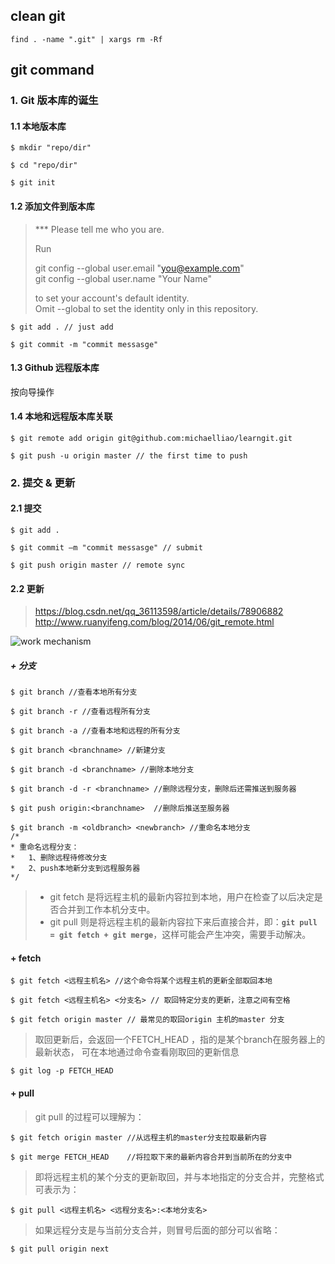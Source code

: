 ## clean git

```
find . -name ".git" | xargs rm -Rf
```

## git command

### 1. Git 版本库的诞生

#### 1.1 本地版本库  
```
$ mkdir "repo/dir"  

$ cd "repo/dir"  

$ git init

```

#### 1.2 添加文件到版本库  
> *** Please tell me who you are.  
>
>Run  
>
>  git config --global user.email "you@example.com"  
>  git config --global user.name "Your Name"  
>  
>to set your account's default identity.  
>Omit --global to set the identity only in this repository.
>


```
$ git add . // just add

$ git commit -m "commit messasge"

```

#### 1.3 Github 远程版本库
按向导操作

#### 1.4 本地和远程版本库关联
``` 
$ git remote add origin git@github.com:michaelliao/learngit.git

$ git push -u origin master // the first time to push
```

### 2. 提交 & 更新

#### 2.1 提交
```
$ git add .

$ git commit –m "commit messasge" // submit

$ git push origin master // remote sync
```

#### 2.2 更新
> https://blog.csdn.net/qq_36113598/article/details/78906882  
> http://www.ruanyifeng.com/blog/2014/06/git_remote.html

![work mechanism](http://kmknkk.oss-cn-beijing.aliyuncs.com/image/git.jpg)

##### + 分支
```
$ git branch //查看本地所有分支  

$ git branch -r //查看远程所有分支

$ git branch -a //查看本地和远程的所有分支

$ git branch <branchname> //新建分支

$ git branch -d <branchname> //删除本地分支

$ git branch -d -r <branchname> //删除远程分支，删除后还需推送到服务器

$ git push origin:<branchname>  //删除后推送至服务器

$ git branch -m <oldbranch> <newbranch> //重命名本地分支
/*
* 重命名远程分支：
*   1、删除远程待修改分支
*   2、push本地新分支到远程服务器
*/
```
> - git fetch 是将远程主机的最新内容拉到本地，用户在检查了以后决定是否合并到工作本机分支中。  
> - git pull 则是将远程主机的最新内容拉下来后直接合并，即：**`git pull = git fetch + git merge`**，这样可能会产生冲突，需要手动解决。


#### + fetch
```
$ git fetch <远程主机名> //这个命令将某个远程主机的更新全部取回本地

$ git fetch <远程主机名> <分支名> // 取回特定分支的更新，注意之间有空格

$ git fetch origin master // 最常见的取回origin 主机的master 分支
```
>  取回更新后，会返回一个FETCH_HEAD ，指的是某个branch在服务器上的最新状态，
 可在本地通过命令查看刚取回的更新信息

```
$ git log -p FETCH_HEAD
```

#### + pull
> git pull 的过程可以理解为：

```
$ git fetch origin master //从远程主机的master分支拉取最新内容

$ git merge FETCH_HEAD    //将拉取下来的最新内容合并到当前所在的分支中
```
>即将远程主机的某个分支的更新取回，并与本地指定的分支合并，完整格式可表示为：

```
$ git pull <远程主机名> <远程分支名>:<本地分支名>
```
> 如果远程分支是与当前分支合并，则冒号后面的部分可以省略：

```
$ git pull origin next
```

